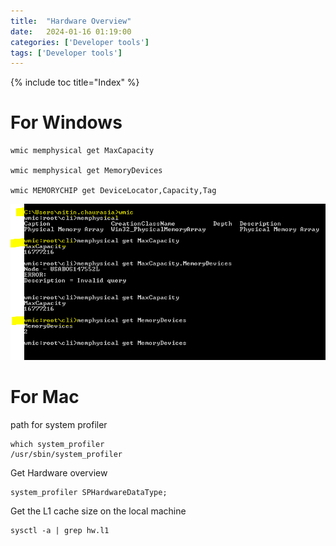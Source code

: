 ```yaml
---
title:  "Hardware Overview"
date:   2024-01-16 01:19:00
categories: ['Developer tools']
tags: ['Developer tools']
---
```


{% include toc title="Index" %}

# For Windows

```shell
wmic memphysical get MaxCapacity

wmic memphysical get MemoryDevices 
        
wmic MEMORYCHIP get DeviceLocator,Capacity,Tag
```

![wmic.png](..%2F..%2Fassets%2Fimages%2Fwmic.png)

# For Mac

path for system profiler

```shell
which system_profiler
/usr/sbin/system_profiler
```

Get Hardware overview
```shell
system_profiler SPHardwareDataType;
```

Get the L1 cache size on the local machine

```shell
sysctl -a | grep hw.l1
```